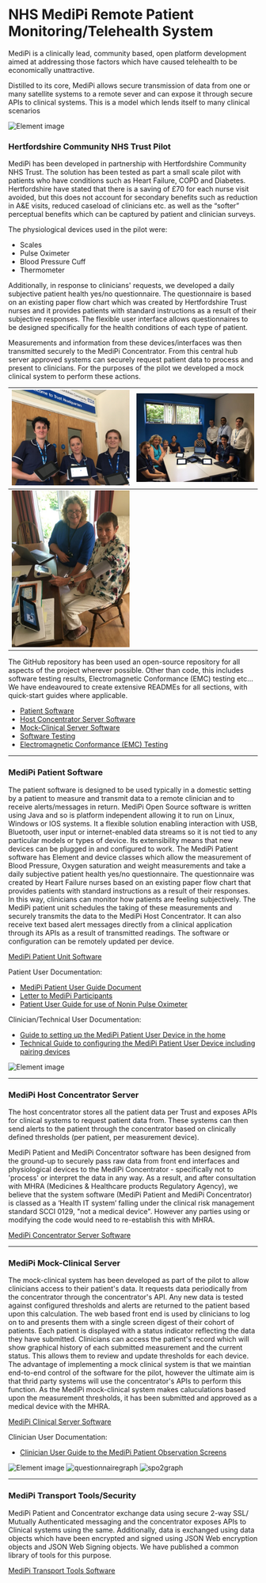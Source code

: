 # NHS MediPi Remote Patient Monitoring/Telehealth System

MediPi is a clinically lead, community based, open platform development aimed at addressing those factors which have caused telehealth to be economically unattractive.

Distilled to its core, MediPi allows secure transmission of data from one or many satellite systems to a remote sever and can expose it through secure APIs to clinical systems. This is a model which lends itself to many clinical scenarios  

![Element image](https://cloud.githubusercontent.com/assets/13271321/26763900/3333ad6a-4954-11e7-8461-d0ebcfb7d48f.jpg)

### Hertfordshire Community NHS Trust Pilot

MediPi has been developed in partnership with Hertfordshire Community NHS Trust. The solution has been tested as part a small scale pilot with patients who have conditions such as Heart Failure, COPD and Diabetes.   
Hertfordshire have stated that there is a saving of £70 for each nurse visit avoided, but this does not account for secondary benefits such as reduction in A&E visits, reduced caseload of clinicians etc. as well as the “softer” perceptual benefits which can be captured by patient and clinician surveys.

The physiological devices used in the pilot were:
* Scales
* Pulse Oximeter
* Blood Pressure Cuff
* Thermometer

Additionally, in response to clinicians' requests, we developed a daily subjective patient health yes/no questionnaire. The questionnaire is based on an existing paper flow chart which was created by Hertfordshire Trust nurses and it provides patients with standard instructions as a result of their subjective responses. The flexible user interface allows questionnaires to be designed specifically for the health conditions of each type of patient.

Measurements and information from these devices/interfaces was then transmitted securely to the MediPi Concentrator. From this central hub server approved systems can securely request patient data to process and present to clinicians. For the purposes of the pilot we developed a mock clinical system to perform these actions.

|![Screenshot](images/IMG_20180703_110407.jpg)|![Screenshot](images/IMG_20180703_110425.jpg)
|:-----:|:-----:|
|![Screenshot](images/IMG_20180703_122749.jpg)|



The GitHub repository has been used an open-source repository for all aspects of the project wherever possible. Other than code, this includes software testing results, Electromagnetic Conformance (EMC) testing etc...  
We have endeavoured to create extensive READMEs for all sections, with quick-start guides where applicable.

* [Patient Software](#medipi-patient-software)  
* [Host Concentrator Server Software](#medipi-host-concentrator-server)   
* [Mock-Clinical Server Software](#medipi-mock-clinical-server)  
* [Software Testing](https://github.com/rprobinson/MediPi/blob/master/SoftwareTesting/README.md)  
* [Electromagnetic Conformance (EMC) Testing](https://github.com/rprobinson/MediPi/blob/master/EMCTesting/README.md)  

---

### MediPi Patient Software
The patient software is designed to be used typically in a domestic setting by a patient to measure and transmit data to a remote clinician and to receive alerts/messages in return.
MediPi Open Source software is written using Java and so is platform independent allowing it to run on Linux, Windows or IOS systems. It a flexible solution enabling interaction with USB, Bluetooth, user input or internet-enabled data streams so it is not tied to any particular models or types of device. Its extensibility means that new devices can be plugged in and configured to work.
The MediPi Patient software has Element and device classes which allow the measurement of Blood Pressure, Oxygen saturation and weight measurements and take a daily subjective patient health yes/no questionnaire. The questionnaire was created by Heart Failure nurses based on an existing paper flow chart that provides patients with standard instructions as a result of their responses. In this way, clinicians can monitor how patients are feeling subjectively. The MediPi patient unit schedules the taking of these measurements and securely transmits the data to the MediPi Host Concentrator. It can also receive text based alert messages directly from a clinical application through its APIs as a result of transmitted readings. The software or configuration can be remotely updated per device.

[MediPi Patient Unit Software](https://github.com/rprobinson/MediPi/blob/master/MediPiPatient)  

Patient User Documentation:
* [MediPi Patient User Guide Document](https://github.com/rprobinson/MediPi/blob/master/documents/MediPi_Patient_Guide_v1.3.docx)  
* [Letter to MediPi Participants](https://github.com/rprobinson/MediPi/blob/master/documents/MediPi_Patient_Letter_v1.0.docx)  
* [Patient User Guide for use of Nonin Pulse Oximeter](https://github.com/rprobinson/MediPi/blob/master/documents/Patient_Guide_for_use_of_Nonin_9560_Pulse_Oximeter.docx)

Clinician/Technical User Documentation:
* [Guide to setting up the MediPi Patient User Device in the home](https://github.com/rprobinson/MediPi/blob/master/documents/MediPi_Patient_Unit_Administration_Mode-Clinician_Guide_v1.2.docx)  
* [Technical Guide to configuring the MediPi Patient User Device including pairing devices ](https://github.com/rprobinson/MediPi/blob/master/documents/MediPi_Patient_Unit_Administration_Mode-Full_Technical_Guide_v1.1.docx)  

![Element image](https://cloud.githubusercontent.com/assets/13271321/21643558/db154e44-d280-11e6-926a-a02b39d35cca.JPG)

---

### MediPi Host Concentrator Server
The host concentrator stores all the patient data per Trust and exposes APIs for clinical systems to request patient data from. These systems can then send alerts to the patient through the concentrator based on clinically defined thresholds (per patient, per measurement device).

MediPi Patient and MediPi Concentrator software has been designed from the ground-up to securely pass raw data from front end interfaces and physiological devices to the MediPi Concentrator - specifically not to 'process' or interpret the data in any way. As a result, and after consultation with MHRA (Medicines & Healthcare products Regulatory Agency), we believe that the system software (MediPi Patient and MediPi Concentrator) is classed as a ‘Health IT system’ falling under the clinical risk management standard SCCI 0129,  "not a medical device". However any parties using or modifying the code would need to re-establish this with MHRA.

[MediPi Concentrator Server Software](https://github.com/rprobinson/MediPi/blob/master/MediPiConcentrator)

---

### MediPi Mock-Clinical Server
The mock-clinical system has been developed as part of the pilot to allow clinicians access to their patient's data. It requests data periodically from the concentrator through the concentrator's API. Any new data is tested against configured thresholds and alerts are returned to the patient based upon this calculation. The web based front end is used by clinicians to log on to and presents them with a single screen digest of their cohort of patients. Each patient is displayed with a status indicator reflecting the data they have submitted. Clinicians can access the patient's record which will show graphical history of each submitted measurement and the current status. This allows them to review and update thresholds for each device. The advantage of implementing a mock clinical system is that we maintian end-to-end control of the software for the pilot, however the ultimate aim is that thrid party systems will use the concentrator's APIs to perform this function. As the MediPi mock-clinical system makes caluculations based upon the measurement thresholds, it has been submitted and approved as a medical device with the MHRA.

[MediPi Clinical Server Software](https://github.com/rprobinson/MediPi/blob/master/Clinician)


Clinician User Documentation:
* [Clinician User Guide to the MediPi Patient Observation Screens](https://github.com/rprobinson/MediPi/blob/master/documents/Guide_To_the_MediPi_Patient_Observation_Screen_v1.2.docx)  

![Element image](https://cloud.githubusercontent.com/assets/13271321/26763948/18472116-4955-11e7-8cec-1907cf66233e.png)
![questionnairegraph](https://cloud.githubusercontent.com/assets/13271321/26765477/b84deed2-4974-11e7-9072-c5bc3865ce28.png)
![spo2graph](https://cloud.githubusercontent.com/assets/13271321/26765478/bceba3da-4974-11e7-8706-8d6bc2daebe0.png)

---

### MediPi Transport Tools/Security
MediPi Patient and Concentrator exchange data using secure 2-way SSL/ Mutually Authenticated messaging and the concentrator exposes APIs to Clinical systems using the same. Additionally, data is exchanged using data objects which have been encrypted and signed using JSON Web encryption objects and JSON Web Signing objects. We have published a common library of tools for this purpose.

[MediPi Transport Tools Software](https://github.com/rprobinson/MediPi/blob/master/Commons/MediPiTransportTools)
